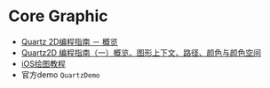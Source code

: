 # Core Graphic

* [Quartz 2D编程指南 － 概览](http://www.cocoachina.com/bbs/read.php?tid-77731-page-1.html)
* [Quartz2D 编程指南（一）概览、图形上下文、路径、颜色与颜色空间](http://www.jianshu.com/p/eb6bd4b0f9a5)
* [iOS绘图教程](http://www.cocoachina.com/industry/20140115/7703.html)
* 官方demo `QuartzDemo`
